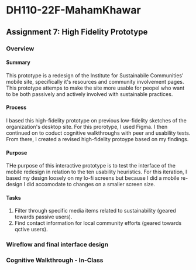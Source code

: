 # DH110-22F-MahamKhawar
## Assignment 7: High Fidelity Prototype
### Overview
#### Summary
This prototype is a redesign of the Institute for Sustainabile Communities' mobile site, specifically it's resources and community involvement pages. This prototype attemps to make the site more usable for peopel who want to be both passively and actively involved with sustainable practices. 

#### Process
I based this high-fidelity prototype on previous low-fidelity sketches of the organization's desktop site. For this prorotype, I used Figma. I then continued on to coduct cognitive walkthroughs with peer and usability tests. From there, I created a revised high-fidelity protoype based on my findings. 

#### Purpose
THe purpose of this interactive prototype is to test the interface of the mobile redesign in relation to the ten usability heuristics. For this iteration, I based my design loosely on my lo-fi screens but because I did a mobile re-design I did accomodate to changes on a smaller screen size.
#### Tasks
1. Filter through specific media items related to sustainability (geared towards passive users).
2. Find contact information for local community efforts (geared towards qctive users).
### Wireflow and final interface design
### Cognitive Walkthrough - In-Class
